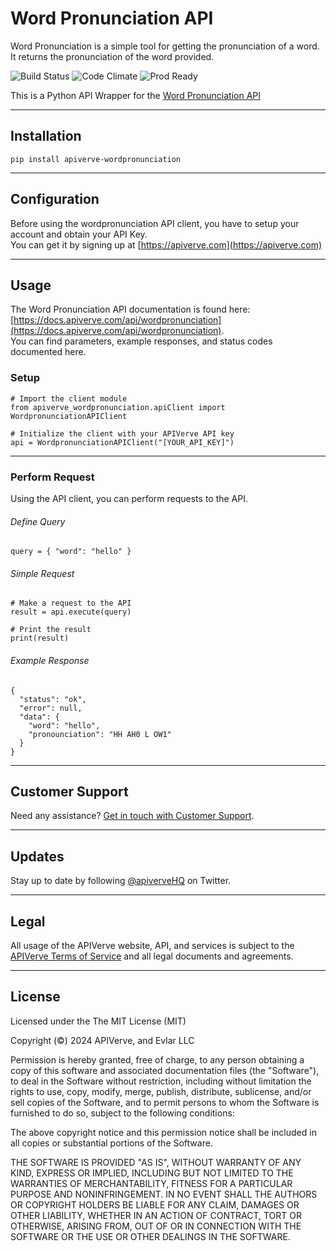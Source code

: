 Word Pronunciation API
============

Word Pronunciation is a simple tool for getting the pronunciation of a word. It returns the pronunciation of the word provided.

![Build Status](https://img.shields.io/badge/build-passing-green)
![Code Climate](https://img.shields.io/badge/maintainability-B-purple)
![Prod Ready](https://img.shields.io/badge/production-ready-blue)

This is a Python API Wrapper for the [Word Pronunciation API](https://apiverve.com/marketplace/api/wordpronunciation)

---

## Installation
	pip install apiverve-wordpronunciation

---

## Configuration

Before using the wordpronunciation API client, you have to setup your account and obtain your API Key.  
You can get it by signing up at [https://apiverve.com](https://apiverve.com)

---

## Usage

The Word Pronunciation API documentation is found here: [https://docs.apiverve.com/api/wordpronunciation](https://docs.apiverve.com/api/wordpronunciation).  
You can find parameters, example responses, and status codes documented here.

### Setup

```
# Import the client module
from apiverve_wordpronunciation.apiClient import WordpronunciationAPIClient

# Initialize the client with your APIVerve API key
api = WordpronunciationAPIClient("[YOUR_API_KEY]")
```

---


### Perform Request
Using the API client, you can perform requests to the API.

###### Define Query

```
query = { "word": "hello" }
```

###### Simple Request

```
# Make a request to the API
result = api.execute(query)

# Print the result
print(result)
```

###### Example Response

```
{
  "status": "ok",
  "error": null,
  "data": {
    "word": "hello",
    "pronounciation": "HH AH0 L OW1"
  }
}
```

---

## Customer Support

Need any assistance? [Get in touch with Customer Support](https://apiverve.com/contact).

---

## Updates
Stay up to date by following [@apiverveHQ](https://twitter.com/apiverveHQ) on Twitter.

---

## Legal

All usage of the APIVerve website, API, and services is subject to the [APIVerve Terms of Service](https://apiverve.com/terms) and all legal documents and agreements.

---

## License
Licensed under the The MIT License (MIT)

Copyright (&copy;) 2024 APIVerve, and Evlar LLC

Permission is hereby granted, free of charge, to any person obtaining a copy of this software and associated documentation files (the "Software"), to deal in the Software without restriction, including without limitation the rights to use, copy, modify, merge, publish, distribute, sublicense, and/or sell copies of the Software, and to permit persons to whom the Software is furnished to do so, subject to the following conditions:

The above copyright notice and this permission notice shall be included in all copies or substantial portions of the Software.

THE SOFTWARE IS PROVIDED "AS IS", WITHOUT WARRANTY OF ANY KIND, EXPRESS OR IMPLIED, INCLUDING BUT NOT LIMITED TO THE WARRANTIES OF MERCHANTABILITY, FITNESS FOR A PARTICULAR PURPOSE AND NONINFRINGEMENT. IN NO EVENT SHALL THE AUTHORS OR COPYRIGHT HOLDERS BE LIABLE FOR ANY CLAIM, DAMAGES OR OTHER LIABILITY, WHETHER IN AN ACTION OF CONTRACT, TORT OR OTHERWISE, ARISING FROM, OUT OF OR IN CONNECTION WITH THE SOFTWARE OR THE USE OR OTHER DEALINGS IN THE SOFTWARE.